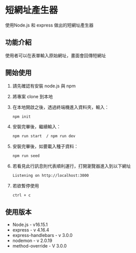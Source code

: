 # 短網址產生器

使用Node.js 和 express 做出的短網址產生器

## 功能介紹

使用者可以在表單輸入原始網址，畫面會回傳短網址

## 開始使用

1. 請先確認有安裝 node.js 與 npm
2. 將專案 clone 到本地
3. 在本地開啟之後，透過終端機進入資料夾，輸入：

   ```bash
   npm init
   ```

4. 安裝完畢後，繼續輸入：

   ```bash
   npm run start  / npm run dev
   ```

5. 安裝完畢後，如要載入種子資料：

   ```bash
   npm run seed
   ```

6. 若看見此行訊息則代表順利運行，打開瀏覽器進入到以下網址

   ```bash
   Listening on http://localhost:3000
   ```

7. 若欲暫停使用

   ```bash
   ctrl + c
   ```

## 使用版本
* Node.js - v16.15.1
* express - v 4.16.4
* express-handlebars - v 3.0.0
* nodemon - v 2.0.19
* method-override - V 3.0.0